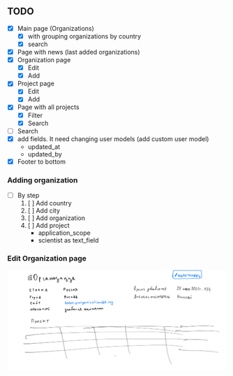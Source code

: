 
## TODO
- [x] Main page (Organizations)
    - [x] with grouping organizations by country
    - [x] search
- [x] Page with news (last added organizations)
- [x] Organization page
    - [x] Edit
    - [x] Add
- [x] Project page
    - [x] Edit
    - [x] Add
- [x] Page with all projects
    - [x] Filter
    - [x] Search
- [ ] Search
- [x] add fields. It need changing user models (add custom user model)
    - updated_at
    - updated_by
- [x] Footer to bottom

### Adding organization
- [ ] By step
    1. [ ] Add country
    2. [ ] Add city
    3. [ ] Add organization
    4. [ ] Add project
        - application_scope
        - scientist as text_field

### Edit Organization page
![img](./images/organization_page.png)
